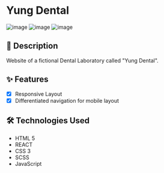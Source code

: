 # Yung Dental
![image](https://ik.imagekit.io/tfcgjzp4c/GITHUB_YUNG/final_git.jpg?updatedAt=1685010987367)
![image](https://ik.imagekit.io/tfcgjzp4c/GITHUB_YUNG/Github_yung1_gRn3I_mWk?updatedAt=1685008608430)
![image](https://ik.imagekit.io/tfcgjzp4c/GITHUB_YUNG/__%D7%A6%D7%99%D7%9C%D7%95%D7%9D_%D7%9E%D7%A1%D7%9A__197_.png?updatedAt=1685008480193)

## 📖 Description

Website of a fictional Dental Laboratory called "Yung Dental".

## ✨ Features

- [x] Responsive Layout
- [x] Differentiated navigation for mobile layout

## 🛠️ Technologies Used

- HTML 5
- REACT
- CSS 3
- SCSS
- JavaScript
